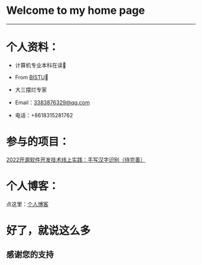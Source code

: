 # Welcome to my home page

---

# 个人资料：

- 计算机专业本科在读📖
- From [BISTU](https://www.bistu.edu.cn/)🏫
- 大三摆烂专家
- Email：3383876329@qq.com

- 电话：+8618315281762

# 参与的项目：

[2022开源软件开发技术线上实践：手写汉字识别（待完善）](https://github.com/Bistu-OSSDT-2022/Legendr)

# 个人博客：

点这里：[个人博客](https://sniffstherose.github.io/)

# 好了，就说这么多

## 感谢您的支持



<!---
sniffstherose/sniffstherose is a ✨ special ✨ repository because its `README.md` (this file) appears on your GitHub profile.
You can click the Preview link to take a look at your changes.
--->
